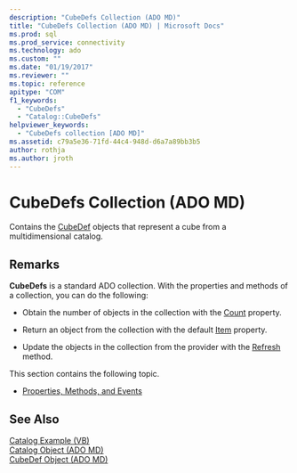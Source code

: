```yaml
---
description: "CubeDefs Collection (ADO MD)"
title: "CubeDefs Collection (ADO MD) | Microsoft Docs"
ms.prod: sql
ms.prod_service: connectivity
ms.technology: ado
ms.custom: ""
ms.date: "01/19/2017"
ms.reviewer: ""
ms.topic: reference
apitype: "COM"
f1_keywords: 
  - "CubeDefs"
  - "Catalog::CubeDefs"
helpviewer_keywords: 
  - "CubeDefs collection [ADO MD]"
ms.assetid: c79a5e36-71fd-44c4-948d-d6a7a89bb3b5
author: rothja
ms.author: jroth
---
```

# CubeDefs Collection (ADO MD)
Contains the [CubeDef](./cubedef-object-ado-md.md) objects that represent a cube from a multidimensional catalog.  
  
## Remarks  
 **CubeDefs** is a standard ADO collection. With the properties and methods of a collection, you can do the following:  
  
-   Obtain the number of objects in the collection with the [Count](../ado-api/count-property-ado.md) property.  
  
-   Return an object from the collection with the default [Item](../ado-api/item-property-ado.md) property.  
  
-   Update the objects in the collection from the provider with the [Refresh](../ado-api/refresh-method-ado.md) method.  
  
 This section contains the following topic.  
  
-   [Properties, Methods, and Events](./cubedefs-collection-properties-methods-and-events.md)  
  
## See Also  
 [Catalog Example (VB)](./catalog-example-vb.md)   
 [Catalog Object (ADO MD)](./catalog-object-ado-md.md)   
 [CubeDef Object (ADO MD)](./cubedef-object-ado-md.md)